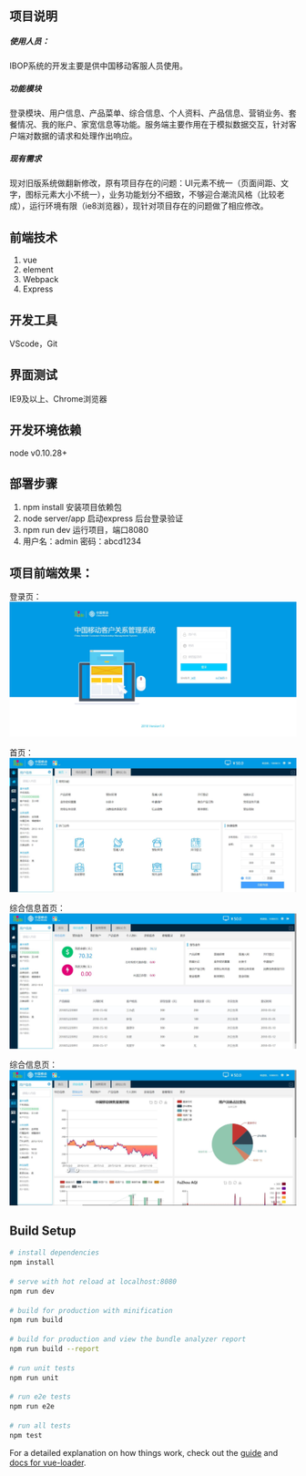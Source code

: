 ## 项目说明
##### 使用人员：
IBOP系统的开发主要是供中国移动客服人员使用。
##### 功能模块
登录模块、用户信息、产品菜单、综合信息、个人资料、产品信息、营销业务、套餐情况、我的账户、家宽信息等功能。服务端主要作用在于模拟数据交互，针对客户端对数据的请求和处理作出响应。
##### 现有需求 
现对旧版系统做翻新修改，原有项目存在的问题：UI元素不统一（页面间距、文字，图标元素大小不统一），业务功能划分不细致，不够迎合潮流风格（比较老成），运行环境有限（ie8浏览器），现针对项目存在的问题做了相应修改。

## 前端技术
1. vue
2. element
3. Webpack
4. Express

## 开发工具
VScode，Git

## 界面测试
IE9及以上、Chrome浏览器

## 开发环境依赖
node v0.10.28+

## 部署步骤
1.  npm install 安装项目依赖包
2.  node server/app 启动express 后台登录验证
3.   npm run dev 运行项目，端口8080
4.  用户名：admin 密码：abcd1234 

## 项目前端效果：

登录页：
![image](https://github.com/gina00/vue-project/blob/master/static/img/login.jpg)

首页：
![image](https://github.com/gina00/vue-project/blob/master/static/img/151615.jpg)

综合信息首页：
![image](https://github.com/gina00/vue-project/blob/master/static/img/22151634.jpg)

综合信息页：
![image](https://github.com/gina00/vue-project/blob/master/static/img/1151651.jpg)


## Build Setup

``` bash
# install dependencies
npm install

# serve with hot reload at localhost:8080
npm run dev

# build for production with minification
npm run build

# build for production and view the bundle analyzer report
npm run build --report

# run unit tests
npm run unit

# run e2e tests
npm run e2e

# run all tests
npm test
```

For a detailed explanation on how things work, check out the [guide](http://vuejs-templates.github.io/webpack/) and [docs for vue-loader](http://vuejs.github.io/vue-loader).
